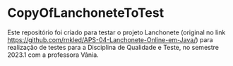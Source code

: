 # CopyOfLanchoneteToTest
Este repositório foi criado para testar o projeto Lanchonete (original no link https://github.com/rnkled/APS-04-Lanchonete-Online-em-Java/) para realização de testes para a Disciplina de Qualidade e Teste, no semestre 2023.1 com a professora Vânia.
